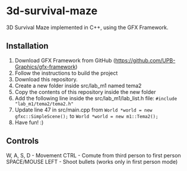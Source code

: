 # 3d-survival-maze
3D Survival Maze implemented in C++, using the GFX Framework.

## Installation
1. Download GFX Framework from GitHub (https://github.com/UPB-Graphics/gfx-framework)
2. Follow the instructions to build the project
3. Download this repository.
4. Create a new folder inside src/lab_m1 named tema2
5. Copy the contents of this repository inside the new folder
6. Add the following line inside the src/lab_m1/lab_list.h file: ```#include "lab_m1/tema2/tema2.h"```
7. Update line 47 in src/main.cpp from ```World *world = new gfxc::SimpleScene();``` to ```World *world = new m1::Tema2();```
8. Have fun! :)

## Controls
W, A, S, D - Movement
CTRL - Comute from third person to first person
SPACE/MOUSE LEFT - Shoot bullets (works only in first person mode)
